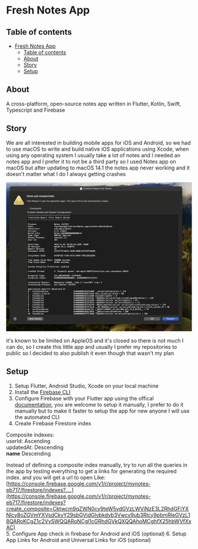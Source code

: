 # Fresh Notes App

## Table of contents
- [Fresh Notes App](#fresh-notes-app)
  - [Table of contents](#table-of-contents)
  - [About](#about)
  - [Story](#story)
  - [Setup](#setup)

## About
A cross-platform, open-source notes app written in Flutter, Kotlin, Swift, Typescript and Firebase

## Story
We are all interested in building mobile apps for iOS and Android, so we had to use macOS to write and build native iOS applications using Xcode, when using any operating system I usually take a lot of notes and I needed an notes app and I prefer it to not be a third party so I used Notes app on macOS but after updating to macOS 14.1 the notes app never working and it doesn't matter what I do I always getting crashes

![macOS Notes crash](assets/image.png)

it's known to be limited on AppleOS and it's closed so there is not much I can do, so I create this little app and usually I prefer my repositories to public so I decided to also publish it even though that wasn't my plan

## Setup
1. Setup Flutter, Android Studio, Xcode on your local machine
2. Install the [Firebase CLI](https://firebase.google.com/docs/cli)
3. Configure Firebase with your Flutter app using the offical [documentation](https://firebase.google.com/docs/flutter/setup), you are welcome to setup it manually, I prefer to do it manually but to make it faster to setup the app for new anyone I will use the automated CLI
4. Create Firebase Firestore index

Composite indexes: <br>
userId: Ascending  <br>
updatedAt: Descending <br>
__name__ Descending <br>

Instead of defining a composite index manually, try to run all the queries in the app by testing everything to get a links for generating the required index. and you will get a url to open Like:
[https://console.firebase.google.com/v1/r/project/mynotes-eb717/firestore/indexes?....](https://console.firebase.google.com/v1/r/project/mynotes-eb717/firestore/indexes?create_composite=Cktwcm9qZWN0cy9teW5vdGVzLWViNzE3L2RhdGFiYXNlcy8oZGVmYXVsdCkvY29sbGVjdGlvbkdyb3Vwcy9ub3Rlcy9pbmRleGVzL18QARoKCgZ1c2VySWQQARoNCgl1cGRhdGVkQXQQAhoMCghfX25hbWVfXxAC) <br>
5. Configure App check in firebase for Android and iOS (optional)
6. Setup App Links for Android and Universal Links for iOS (optional)

<!-- 1. Firebase: First setup firebase for both android/ios, register the apps and download the configurations and put
them in the desire place, "google-services.json" for android, ios "GoogleService-Info.plist"
already ignored in the .gitignore

1. Permissions

    Android:
        `
         <uses-feature
        android:name="android.hardware.camera"
        android:required="false" />

    <uses-permission android:name="android.permission.INTERNET" />
    <uses-permission android:name="android.permission.ACCESS_NETWORK_STATE" />
    <uses-permission android:name="android.permission.CAMERA" />
    <uses-permission
        android:name="android.permission.WRITE_EXTERNAL_STORAGE"
        android:maxSdkVersion="29" />
        `

    Ios:
    "<key>NSCameraUsageDescription</key>
	<string>We need access to the photo library so you take a photo</string>
	<key>NSPhotoLibraryUsageDescription</key>
	<string>We need access to the photo library so you pick image</string>
	<key>NSPhotoLibraryAddUsageDescription</key>
	<string>To save images into the library, we need permission from you</string>
	<key>FirebaseAutomaticScreenReportingEnabled</key>
	<false/>"

2. Localizations in Android and iOS
    iOS in info.plist:
    `
	<key>CFBundleLocalizations</key>
	<array>
		<string>en</string>
		<string>ar</string>
	</array>
    `
    Android:
    Create a file called res/xml/locales_config.xml and specify your app's languages, including your app's ultimate fallback locale, which is the locale specified in res/values/strings.xml.
    `
    <?xml version="1.0" encoding="utf-8"?>
    <locale-config xmlns:android="http://schemas.android.com/apk/res/android">
        <locale android:name="en"/>
        <locale android:name="ar"/>
    </locale-config>
    `
    In the manifest, add a line pointing to this new file:
    <manifest>
        ...
        <application
            ...
            android:localeConfig="@xml/locales_config">
        </application>
    </manifest>
    Specify supported languages in Gradle
    If not already present, specify the same languages using the resourceConfigurations property in your app's module-level build.gradle file:

    `
    android {
        ...
        defaultConfig {
            resourceConfigurations += ["en", "ar"]
        }
    }
    `


4. Create firebase firestore index

Composite indexes:
userId: Ascending
updatedAt: Descending
__name__ Descending

Instead of defining a composite index manually, try to run all the queries in the app by testing everything to get a links for generating the required index. and you will get a url to open 
[Like: https://console.firebase.google.com/v1/r/project/mynotes-eb717/firestore/indexes?create_composite=Cktwcm9qZWN0cy9teW5vdGVzLWViNzE3L2RhdGFiYXNlcy8oZGVmYXVsdCkvY29sbGVjdGlvbkdyb3Vwcy9ub3Rlcy9pbmRleGVzL18QARoKCgZ1c2VySWQQARoNCgl1cGRhdGVkQXQQAhoMCghfX25hbWVfXxAC](https://console.firebase.google.com/v1/r/project/mynotes-eb717/firestore/indexes?create_composite=Cktwcm9qZWN0cy9teW5vdGVzLWViNzE3L2RhdGFiYXNlcy8oZGVmYXVsdCkvY29sbGVjdGlvbkdyb3Vwcy9ub3Rlcy9pbmRleGVzL18QARoKCgZ1c2VySWQQARoNCgl1cGRhdGVkQXQQAhoMCghfX25hbWVfXxAC)

5. Configure App check in firebase for Android and iOS

6. configure iOS app notification permissions and etc...

7. Don't forgot to change app name, app icons, notifications icons, branding and applicationId and everything that is releated to this app when republish it again -->